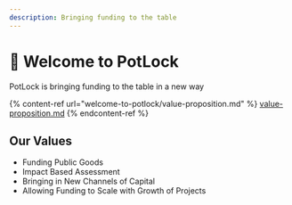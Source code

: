 ```yaml
---
description: Bringing funding to the table
---
```


# 👋 Welcome to PotLock

PotLock is bringing funding to the table in a new way



{% content-ref url="welcome-to-potlock/value-proposition.md" %}
[value-proposition.md](welcome-to-potlock/value-proposition.md)
{% endcontent-ref %}

## Our Values

* Funding Public Goods
* Impact Based Assessment
* Bringing in New Channels of Capital
* Allowing Funding to Scale with Growth of Projects
